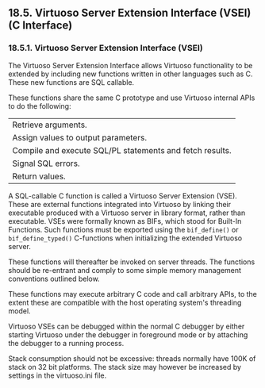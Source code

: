 <div>

<div>

<div>

<div>

## 18.5. Virtuoso Server Extension Interface (VSEI) (C Interface)

</div>

</div>

</div>

<div>

<div>

<div>

<div>

### 18.5.1. Virtuoso Server Extension Interface (VSEI)

</div>

</div>

</div>

The Virtuoso Server Extension Interface allows Virtuoso functionality to
be extended by including new functions written in other languages such
as C. These new functions are SQL callable.

These functions share the same C prototype and use Virtuoso internal
APIs to do the following:

|                                                          |
|----------------------------------------------------------|
| Retrieve arguments.                                      |
| Assign values to output parameters.                      |
| Compile and execute SQL/PL statements and fetch results. |
| Signal SQL errors.                                       |
| Return values.                                           |

A SQL-callable C function is called a Virtuoso Server Extension (VSE).
These are external functions integrated into Virtuoso by linking their
executable produced with a Virtuoso server in library format, rather
than executable. VSEs were formally known as BIFs, which stood for
Built-In Functions. Such functions must be exported using the
`bif_define()` or `bif_define_typed()` C-functions when initializing the
extended Virtuoso server.

These functions will thereafter be invoked on server threads. The
functions should be re-entrant and comply to some simple memory
management conventions outlined below.

These functions may execute arbitrary C code and call arbitrary APIs, to
the extent these are compatible with the host operating system's
threading model.

Virtuoso VSEs can be debugged within the normal C debugger by either
starting Virtuoso under the debugger in foreground mode or by attaching
the debugger to a running process.

Stack consumption should not be excessive: threads normally have 100K of
stack on 32 bit platforms. The stack size may however be increased by
settings in the virtuoso.ini file.

</div>

</div>
